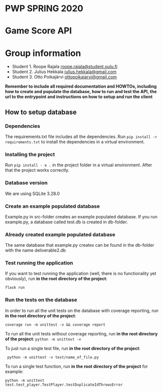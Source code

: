 # PWP SPRING 2020
# Game Score API
# Group information
* Student 1. Roope Rajala roope.rajala@student.oulu.fi
* Student 2. Julius Hekkala julius.hekkala@gmail.com
* Student 3. Otto Poikajärvi ottopoikajarvi@gmail.com

__Remember to include all required documentation and HOWTOs, including how to create and populate the database, how to run and test the API, the url to the entrypoint and instructions on how to setup and run the client__

## How to setup database

### Dependencies

The requirements.txt file includes all the dependencies. Run `pip install -r requirements.txt` to install the dependencies in a virtual environment.

### Installing the project

Run `pip install - e .` in the project folder in a virtual environment. After that the project works correctly.

### Database version

We are using SQLite 3.28.0

### Create an example populated database

Example.py in src-folder creates an example populated database. If you run example.py, a database called test.db is created in db-folder.

### Already created example populated database

The same database that example.py creates can be found in the db-folder with the name deliverable2.db

### Test running the application

If you want to test running the application (well, there is no functionality yet obviously), run __in the root directory of the project__:

``` flask run ```

### Run the tests on the database

In order to run all the unit tests on the database with coverage reporting, run __in the root directory of the project__:

``` coverage run -m unittest -v && coverage report ```

To run all the unit tests without coverage reporting, run __in the root directory of the project__:
``` python -m unittest -v ```

To just run a single test file, run __in the root directory of the project__:

``` python -m unittest -v test/name_of_file.py```

To run a single test function, run __in the root directory of the project__ for example:

``` python -m unittest test.test_player.TestPlayer.testDuplicateIdThrowsError ``` 




